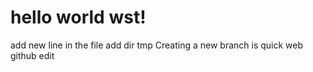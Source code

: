 # hello world wst!
  add new line in the file
  add dir tmp
  Creating a new branch is quick
  web github edit
